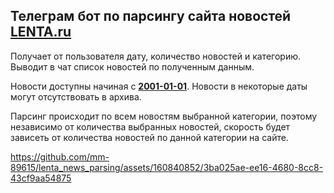 ## Телеграм бот по парсингу сайта новостей [LENTA.ru](https://lenta.ru/)

Получает от пользователя дату, количество новостей и категорию.  
Выводит в чат список новостей по полученным данным.  

Новости доступны начиная с **<u>2001-01-01</u>**. Новости в некоторые даты могут отсутствовать в архива.    

Парсинг происходит по всем новостям выбранной категории, поэтому независимо от количества выбранных новостей, скорость будет зависеть от количества новостей по данной категории на сайте.

https://github.com/mm-89615/lenta_news_parsing/assets/160840852/3ba025ae-ee16-4680-8cc8-43cf9aa54875

